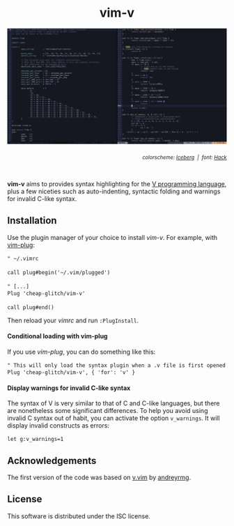 <div align="center"><h1>vim-v</h1></div>
<img src="https://raw.githubusercontent.com/cheap-glitch/vim-v/main/docs/screenshot.png" alt="code sample">
<p align="right"><em><sub>
	colorscheme: <a href="https://github.com/cocopon/iceberg.vim">Iceberg</a>
	&nbsp;|&nbsp;
	font: <a href="http://sourcefoundry.org/hack">Hack</a>
</sub></em></p>
<p>&nbsp;</p>

**vim-v**  aims  to   provides  syntax  highlighting  for   the
[V  programming  language](https://vlang.io),  plus   a  few  niceties  such  as
auto-indenting, syntactic folding and warnings for invalid C-like syntax.

## Installation

Use  the plugin  manager of  your  choice to  install _vim-v_. For example, with
[vim-plug](https://github.com/junegunn/vim-plug):

```vim
" ~/.vimrc

call plug#begin('~/.vim/plugged')

" [...]
Plug 'cheap-glitch/vim-v'

call plug#end()
```
Then reload your _vimrc_ and run `:PlugInstall`.

#### Conditional loading with vim-plug

If you use _vim-plug_, you can do something like this:
```vim
" This will only load the syntax plugin when a .v file is first opened
Plug 'cheap-glitch/vim-v', { 'for': 'v' }
```

#### Display warnings for invalid C-like syntax

The syntax of V is very similar to that of C and C-like languages, but there are
nonetheless  some significant  differences. To  help you  avoid using  invalid C
syntax out of  habit, you can activate the option  `v_warnings`. It will display
invalid constructs as errors:
```vim
let g:v_warnings=1
```

## Acknowledgements

The first version of the code was based on [v.vim](https://github.com/andreyrmg/v.vim)
by [andreyrmg](https://github.com/andreyrmg).

## License

This software is distributed under the ISC license.
